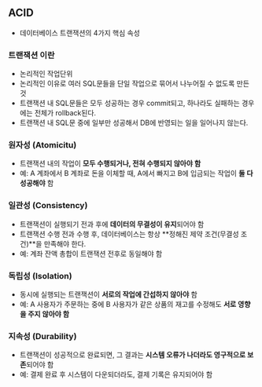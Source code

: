 ## ACID

- 데이터베이스 트랜잭션의 4가지 핵심 속성

### 트랜잭션 이란
- 논리적인 작업단위
- 논리적인 이유로 여러 SQL문들을 단일 작업으로 묶어서 나누어질 수 없도록 만든 것
- 트랜잭션 내 SQL문들은 모두 성공하는 경우 commit되고, 하나라도 실패하는 경우에는 전체가 rollback된다.
- 트랜잭션 내 SQL문 중에 일부만 성공해서 DB에 반영되는 일을 일어나지 않는다.

### 원자성 (Atomicitu)

- 트랜잭션 내의 작업이 **모두 수행되거나, 전혀 수행되지 않아야 함**
- 예: A 계좌에서 B 계좌로 돈을 이체할 때, A에서 빠지고 B에 입금되는 작업이 **둘 다 성공해야** 함

### 일관성 (Consistency)

- 트랜잭션이 실행되기 전과 후에 **데이터의 무결성이 유지**되어야 함
- 트랜잭션 수행 전과 수행 후, 데이터베이스는 항상 **정해진 제약 조건(무결성 조건)**을 만족해야 한다.
- 예: 계좌 잔액 총합이 트랜잭션 전후로 동일해야 함

### 독립성 (Isolation)

- 동시에 실행되는 트랜잭션이 **서로의 작업에 간섭하지 않아야** 함
- 예: A 사용자가 주문하는 중에 B 사용자가 같은 상품의 재고를 수정해도 **서로 영향을 주지 않아야 함**

### 지속성 (Durability)

- 트랜잭션이 성공적으로 완료되면, 그 결과는 **시스템 오류가 나더라도 영구적으로 보존**되어야 함
- 예: 결제 완료 후 시스템이 다운되더라도, 결제 기록은 유지되어야 함
